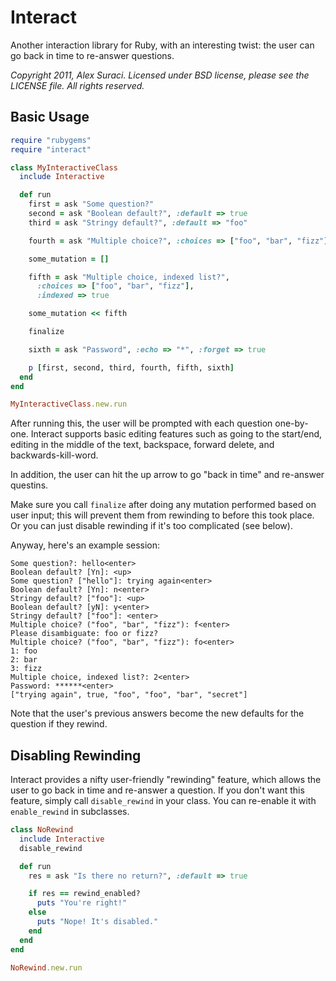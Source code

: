 # Interact

Another interaction library for Ruby, with an interesting twist: the user can
go back in time to re-answer questions.

*Copyright 2011, Alex Suraci. Licensed under BSD license, please see the
LICENSE file. All rights reserved.*


## Basic Usage

```ruby
require "rubygems"
require "interact"

class MyInteractiveClass
  include Interactive

  def run
    first = ask "Some question?"
    second = ask "Boolean default?", :default => true
    third = ask "Stringy default?", :default => "foo"

    fourth = ask "Multiple choice?", :choices => ["foo", "bar", "fizz"]

    some_mutation = []

    fifth = ask "Multiple choice, indexed list?",
      :choices => ["foo", "bar", "fizz"],
      :indexed => true

    some_mutation << fifth

    finalize

    sixth = ask "Password", :echo => "*", :forget => true

    p [first, second, third, fourth, fifth, sixth]
  end
end

MyInteractiveClass.new.run
```

After running this, the user will be prompted with each question one-by-one.
Interact supports basic editing features such as going to the start/end,
editing in the middle of the text, backspace, forward delete, and
backwards-kill-word.

In addition, the user can hit the up arrow to go "back in time" and re-answer
questins.

Make sure you call `finalize` after doing any mutation performed based on user
input; this will prevent them from rewinding to before this took place. Or you
can just disable rewinding if it's too complicated (see below).

Anyway, here's an example session:

```
Some question?: hello<enter>
Boolean default? [Yn]: <up>
Some question? ["hello"]: trying again<enter>
Boolean default? [Yn]: n<enter>
Stringy default? ["foo"]: <up>
Boolean default? [yN]: y<enter>
Stringy default? ["foo"]: <enter>
Multiple choice? ("foo", "bar", "fizz"): f<enter>
Please disambiguate: foo or fizz?
Multiple choice? ("foo", "bar", "fizz"): fo<enter>
1: foo
2: bar
3: fizz
Multiple choice, indexed list?: 2<enter>
Password: ******<enter>
["trying again", true, "foo", "foo", "bar", "secret"]
```

Note that the user's previous answers become the new defaults for the question
if they rewind.

## Disabling Rewinding

Interact provides a nifty user-friendly "rewinding" feature, which allows the
user to go back in time and re-answer a question. If you don't want this
feature, simply call `disable_rewind` in your class. You can re-enable it with
`enable_rewind` in subclasses.

```ruby
class NoRewind
  include Interactive
  disable_rewind

  def run
    res = ask "Is there no return?", :default => true

    if res == rewind_enabled?
      puts "You're right!"
    else
      puts "Nope! It's disabled."
    end
  end
end

NoRewind.new.run
```
